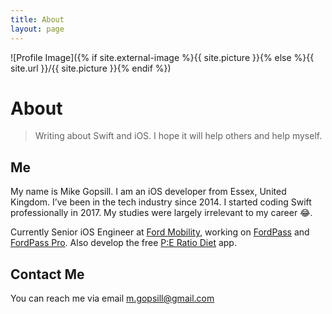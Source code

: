 ```yaml
---
title: About
layout: page
---
```

![Profile Image]({% if site.external-image %}{{ site.picture }}{% else %}{{ site.url }}/{{ site.picture }}{% endif %})

# About
> Writing about Swift and iOS. I hope it will help others and help myself.

## Me
My name is Mike Gopsill. I am an iOS developer from Essex, United Kingdom. I’ve been in the tech industry since 2014. I started coding Swift professionally in 2017. My studies were largely irrelevant to my career 😂.

Currently Senior iOS Engineer at [Ford Mobility](https://www.ford.com/mobility.html), working on [‎FordPass](https://apps.apple.com/us/app/fordpass/id1095418609) and [‎FordPass Pro](https://apps.apple.com/gb/app/fordpass-pro/id1471369674).
Also develop the free [P:E Ratio Diet](https://apps.apple.com/us/app/p-e-ratio/id1486639935) app.

## Contact Me
You can reach me via email  [m.gopsill@gmail.com](mailto:m.gopsill@gmail.com)
